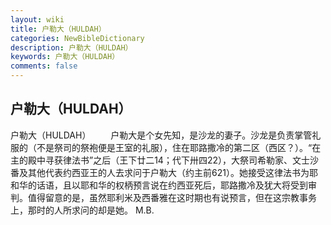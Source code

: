 ```yaml
---
layout: wiki
title: 户勒大（HULDAH）
categories: NewBibleDictionary
description: 户勒大（HULDAH）
keywords: 户勒大（HULDAH）
comments: false
---
```


## 户勒大（HULDAH）



户勒大（HULDAH）
　　户勒大是个女先知，是沙龙的妻子。沙龙是负责掌管礼服的（不是祭司的祭袍便是王室的礼服），住在耶路撒冷的第二区（西区？）。“在主的殿中寻获律法书”之后（王下廿二14；代下卅四22），大祭司希勒家、文士沙番及其他代表约西亚王的人去求问于户勒大（约主前621）。她接受这律法书为耶和华的话语，且以耶和华的权柄预言说在约西亚死后，耶路撒冷及犹大将受到审判。值得留意的是，虽然耶利米及西番雅在这时期也有说预言，但在这宗教事务上，那时的人所求问的却是她。
M.B.




